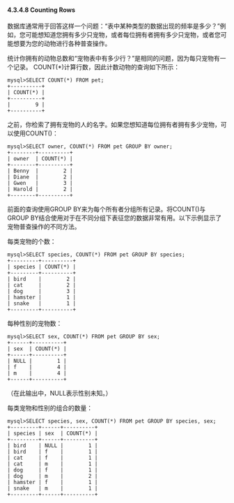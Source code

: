 #### 4.3.4.8 Counting Rows

数据库通常用于回答这样一个问题：“表中某种类型的数据出现的频率是多少？”例如，您可能想知道您拥有多少只宠物，或者每位拥有者拥有多少只宠物，或者您可能想要为您的动物进行各种普查操作。

统计你拥有的动物总数和“宠物表中有多少行？”是相同的问题，因为每只宠物有一个记录。 COUNT\(\*\)计算行数，因此计数动物的查询如下所示：

```
mysql>SELECT COUNT(*) FROM pet;
+----------+
| COUNT(*) |
+----------+
|        9 |
+----------+
```

之前，你检索了拥有宠物的人的名字。如果您想知道每位拥有者拥有多少宠物，可以使用COUNT\(\)：

```
mysql>SELECT owner, COUNT(*) FROM pet GROUP BY owner;
+--------+----------+
| owner  | COUNT(*) |
+--------+----------+
| Benny  |        2 |
| Diane  |        2 |
| Gwen   |        3 |
| Harold |        2 |
+--------+----------+
```

前面的查询使用GROUP BY来为每个所有者分组所有记录。将COUNT\(\)与GROUP BY结合使用对于在不同分组下表征您的数据非常有用。以下示例显示了宠物普查操作的不同方法。

每类宠物的个数：

```
mysql>SELECT species, COUNT(*) FROM pet GROUP BY species;
+---------+----------+
| species | COUNT(*) |
+---------+----------+
| bird    |        2 |
| cat     |        2 |
| dog     |        3 |
| hamster |        1 |
| snake   |        1 |
+---------+----------+
```

每种性别的宠物数：

```
mysql>SELECT sex, COUNT(*) FROM pet GROUP BY sex;
+------+----------+
| sex  | COUNT(*) |
+------+----------+
| NULL |        1 |
| f    |        4 |
| m    |        4 |
+------+----------+
```

（在此输出中，NULL表示性别未知。）

每类宠物和性别的组合的数量：

```
mysql>SELECT species, sex, COUNT(*) FROM pet GROUP BY species, sex;
+---------+------+----------+
| species | sex  | COUNT(*) |
+---------+------+----------+
| bird    | NULL |        1 |
| bird    | f    |        1 |
| cat     | f    |        1 |
| cat     | m    |        1 |
| dog     | f    |        1 |
| dog     | m    |        2 |
| hamster | f    |        1 |
| snake   | m    |        1 |
+---------+------+----------+
```



